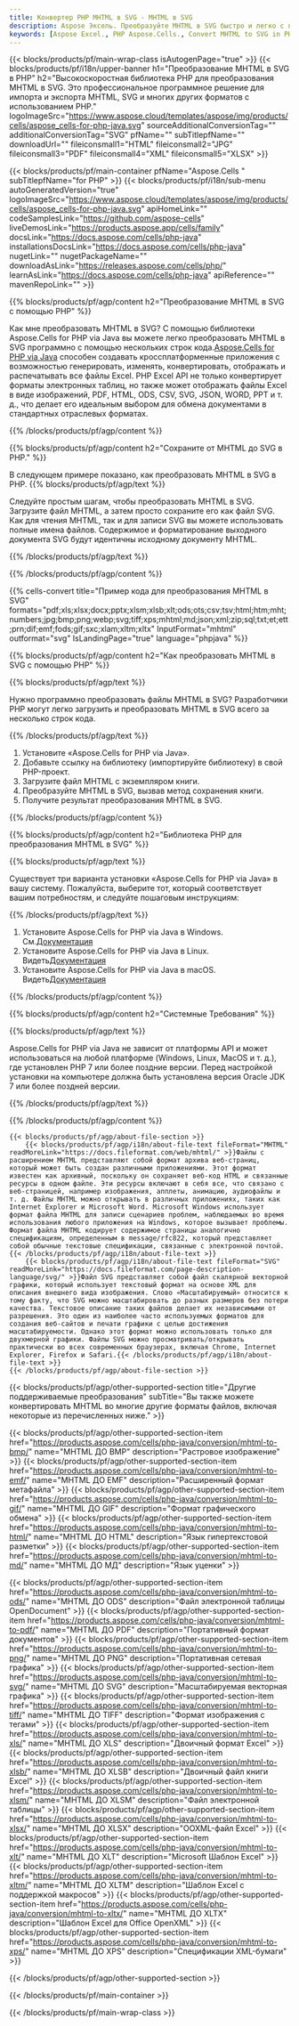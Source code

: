 ```yaml
---
title: Конвертер PHP MHTML в SVG - MHTML в SVG
description: Aspose Эксель. Преобразуйте MHTML в SVG быстро и легко с помощью Aspose.Cells. PHP MHTML в SVG. PHP Сохраните MHTML в SVG. Сохраните MHTML как SVG с помощью PHP.
keywords: [Aspose Excel., PHP Aspose.Cells., Convert MHTML to SVG in PHP., Save MHTML to SVG using PHP., PHP MHTML to SVG saveformat., MHTML to SVG Converter., PHP Save MHTML as SVG]
---
```

{{< blocks/products/pf/main-wrap-class isAutogenPage="true" >}}
{{< blocks/products/pf/i18n/upper-banner h1="Преобразование MHTML в SVG в PHP" h2="Высокоскоростная библиотека PHP для преобразования MHTML в SVG. Это профессиональное программное решение для импорта и экспорта MHTML, SVG и многих других форматов с использованием PHP." logoImageSrc="https://www.aspose.cloud/templates/aspose/img/products/cells/aspose_cells-for-php-java.svg" sourceAdditionalConversionTag="" additionalConversionTag="SVG" pfName="" subTitlepfName="" downloadUrl="" fileiconsmall1="HTML" fileiconsmall2="JPG" fileiconsmall3="PDF" fileiconsmall4="XML" fileiconsmall5="XLSX" >}}

{{< blocks/products/pf/main-container pfName="Aspose.Cells " subTitlepfName="for PHP" >}}
{{< blocks/products/pf/i18n/sub-menu autoGeneratedVersion="true" logoImageSrc="https://www.aspose.cloud/templates/aspose/img/products/cells/aspose_cells-for-php-java.svg" apiHomeLink="" codeSamplesLink="https://github.com/aspose-cells" liveDemosLink="https://products.aspose.app/cells/family" docsLink="https://docs.aspose.com/cells/php-java" installationsDocsLink="https://docs.aspose.com/cells/php-java" nugetLink="" nugetPackageName="" downloadAsLink="https://releases.aspose.com/cells/php/" learnAsLink="https://docs.aspose.com/cells/php-java" apiReference="" mavenRepoLink="" >}}


{{% blocks/products/pf/agp/content h2="Преобразование MHTML в SVG с помощью PHP" %}}

 Как мне преобразовать MHTML в SVG? С помощью библиотеки Aspose.Cells for PHP via Java вы можете легко преобразовать MHTML в SVG программно с помощью нескольких строк кода.[Aspose.Cells for PHP via Java](https://products.aspose.com/cells/php-java/) способен создавать кроссплатформенные приложения с возможностью генерировать, изменять, конвертировать, отображать и распечатывать все файлы Excel. PHP Excel API не только конвертирует форматы электронных таблиц, но также может отображать файлы Excel в виде изображений, PDF, HTML, ODS, CSV, SVG, JSON, WORD, PPT и т. д., что делает его идеальным выбором для обмена документами в стандартных отраслевых форматах.
 
{{% /blocks/products/pf/agp/content %}}

{{% blocks/products/pf/agp/content h2="Сохраните от MHTML до SVG в PHP." %}}

В следующем примере показано, как преобразовать MHTML в SVG в PHP.
{{% blocks/products/pf/agp/text %}}

Следуйте простым шагам, чтобы преобразовать MHTML в SVG. Загрузите файл MHTML, а затем просто сохраните его как файл SVG. Как для чтения MHTML, так и для записи SVG вы можете использовать полные имена файлов. Содержимое и форматирование выходного документа SVG будут идентичны исходному документу MHTML.

{{% /blocks/products/pf/agp/text %}}

{{% /blocks/products/pf/agp/content %}}

{{% cells-convert title="Пример кода для преобразования MHTML в SVG" formats="pdf;xls;xlsx;docx;pptx;xlsm;xlsb;xlt;ods;ots;csv;tsv;html;htm;mht;numbers;jpg;bmp;png;webp;svg;tiff;xps;mhtml;md;json;xml;zip;sql;txt;et;ett;prn;dif;emf;fods;gif;sxc;xlam;xltm;xltx" InputFormat="mhtml" outformat="svg" IsLandingPage="true" language="phpjava" %}}

{{% blocks/products/pf/agp/content h2="Как преобразовать MHTML в SVG с помощью PHP" %}}

{{% blocks/products/pf/agp/text %}}

Нужно программно преобразовать файлы MHTML в SVG? Разработчики PHP могут легко загрузить и преобразовать MHTML в SVG всего за несколько строк кода.

{{% /blocks/products/pf/agp/text %}}

1.  Установите «Aspose.Cells for PHP via Java».
1.  Добавьте ссылку на библиотеку (импортируйте библиотеку) в свой PHP-проект.
1.  Загрузите файл MHTML с экземпляром книги.
1.  Преобразуйте MHTML в SVG, вызвав метод сохранения книги.
1.  Получите результат преобразования MHTML в SVG.

{{% /blocks/products/pf/agp/content %}}

{{% blocks/products/pf/agp/content h2="Библиотека PHP для преобразования MHTML в SVG" %}}

{{% blocks/products/pf/agp/text %}}

Существует три варианта установки «Aspose.Cells for PHP via Java» в вашу систему. Пожалуйста, выберите тот, который соответствует вашим потребностям, и следуйте пошаговым инструкциям:

{{% /blocks/products/pf/agp/text %}}

1.  Установите Aspose.Cells for PHP via Java в Windows. См.[Документация](https://docs.aspose.com/cells/php-java/setup-and-installation-guidelines/#windows)
1.  Установите Aspose.Cells for PHP via Java в Linux. Видеть[Документация](https://docs.aspose.com/cells/php-java/setup-and-installation-guidelines/#linux)
1.  Установите Aspose.Cells for PHP via Java в macOS. Видеть[Документация](https://docs.aspose.com/cells/php-java/setup-and-installation-guidelines/#mac)

{{% /blocks/products/pf/agp/content %}}

{{% blocks/products/pf/agp/content h2="Системные Требования" %}}

{{% blocks/products/pf/agp/text %}}

Aspose.Cells for PHP via Java не зависит от платформы API и может использоваться на любой платформе (Windows, Linux, MacOS и т. д.), где установлен PHP 7 или более поздние версии. Перед настройкой установки на компьютере должна быть установлена версия Oracle JDK 7 или более поздней версии.
 
{{% /blocks/products/pf/agp/text %}}


{{% /blocks/products/pf/agp/content %}}

<!-- aboutfile Starts -->
    {{< blocks/products/pf/agp/about-file-section >}}
        {{< blocks/products/pf/agp/i18n/about-file-text fileFormat="MHTML" readMoreLink="https://docs.fileformat.com/web/mhtml/" >}}Файлы с расширением MHTML представляют собой формат архива веб-страниц, который может быть создан различными приложениями. Этот формат известен как архивный, поскольку он сохраняет веб-код HTML и связанные ресурсы в одном файле. Эти ресурсы включают в себя все, что связано с веб-страницей, например изображения, апплеты, анимацию, аудиофайлы и т. д. Файлы MHTML можно открывать в различных приложениях, таких как Internet Explorer и Microsoft Word. Microsoft Windows использует формат файла MHTML для записи сценариев проблем, наблюдаемых во время использования любого приложения на Windows, которое вызывает проблемы. Формат файла MHTML кодирует содержимое страницы аналогично спецификациям, определенным в message/rfc822, который представляет собой обычные текстовые спецификации, связанные с электронной почтой.{{< /blocks/products/pf/agp/i18n/about-file-text >}}
        {{< blocks/products/pf/agp/i18n/about-file-text fileFormat="SVG" readMoreLink="https://docs.fileformat.com/page-description-language/svg/" >}}Файл SVG представляет собой файл скалярной векторной графики, который использует текстовый формат на основе XML для описания внешнего вида изображения. Слово «Масштабируемый» относится к тому факту, что SVG можно масштабировать до разных размеров без потери качества. Текстовое описание таких файлов делает их независимыми от разрешения. Это один из наиболее часто используемых форматов для создания веб-сайтов и печати графики с целью достижения масштабируемости. Однако этот формат можно использовать только для двухмерной графики. Файлы SVG можно просматривать/открывать практически во всех современных браузерах, включая Chrome, Internet Explorer, Firefox и Safari.{{< /blocks/products/pf/agp/i18n/about-file-text >}}
    {{< /blocks/products/pf/agp/about-file-section >}}
<!-- aboutfile Ends -->

{{< blocks/products/pf/agp/other-supported-section title="Другие поддерживаемые преобразования" subTitle="Вы также можете конвертировать MHTML во многие другие форматы файлов, включая некоторые из перечисленных ниже." >}}

{{< blocks/products/pf/agp/other-supported-section-item href="https://products.aspose.com/cells/php-java/conversion/mhtml-to-bmp/" name="MHTML ДО BMP" description="Растровое изображение" >}}
{{< blocks/products/pf/agp/other-supported-section-item href="https://products.aspose.com/cells/php-java/conversion/mhtml-to-emf/" name="MHTML ДО EMF" description="Расширенный формат метафайла" >}}
{{< blocks/products/pf/agp/other-supported-section-item href="https://products.aspose.com/cells/php-java/conversion/mhtml-to-gif/" name="MHTML ДО GIF" description="Формат графического обмена" >}}
{{< blocks/products/pf/agp/other-supported-section-item href="https://products.aspose.com/cells/php-java/conversion/mhtml-to-html/" name="MHTML ДО HTML" description="Язык гипертекстовой разметки" >}}
{{< blocks/products/pf/agp/other-supported-section-item href="https://products.aspose.com/cells/php-java/conversion/mhtml-to-md/" name="MHTML ДО МД" description="Язык уценки" >}}

{{< blocks/products/pf/agp/other-supported-section-item href="https://products.aspose.com/cells/php-java/conversion/mhtml-to-ods/" name="MHTML ДО ODS" description="Файл электронной таблицы OpenDocument" >}}
{{< blocks/products/pf/agp/other-supported-section-item href="https://products.aspose.com/cells/php-java/conversion/mhtml-to-pdf/" name="MHTML ДО PDF" description="Портативный формат документов" >}}
{{< blocks/products/pf/agp/other-supported-section-item href="https://products.aspose.com/cells/php-java/conversion/mhtml-to-png/" name="MHTML ДО PNG" description="Портативная сетевая графика" >}}
{{< blocks/products/pf/agp/other-supported-section-item href="https://products.aspose.com/cells/php-java/conversion/mhtml-to-svg/" name="MHTML ДО SVG" description="Масштабируемая векторная графика" >}}
{{< blocks/products/pf/agp/other-supported-section-item href="https://products.aspose.com/cells/php-java/conversion/mhtml-to-tiff/" name="MHTML ДО TIFF" description="Формат изображения с тегами" >}}
{{< blocks/products/pf/agp/other-supported-section-item href="https://products.aspose.com/cells/php-java/conversion/mhtml-to-xls/" name="MHTML ДО XLS" description="Двоичный формат Excel" >}}
{{< blocks/products/pf/agp/other-supported-section-item href="https://products.aspose.com/cells/php-java/conversion/mhtml-to-xlsb/" name="MHTML ДО XLSB" description="Двоичный файл книги Excel" >}}
{{< blocks/products/pf/agp/other-supported-section-item href="https://products.aspose.com/cells/php-java/conversion/mhtml-to-xlsm/" name="MHTML ДО XLSM" description="Файл электронной таблицы" >}}
{{< blocks/products/pf/agp/other-supported-section-item href="https://products.aspose.com/cells/php-java/conversion/mhtml-to-xlsx/" name="MHTML ДО XLSX" description="OOXML-файл Excel" >}}
{{< blocks/products/pf/agp/other-supported-section-item href="https://products.aspose.com/cells/php-java/conversion/mhtml-to-xlt/" name="MHTML ДО XLT" description="Microsoft Шаблон Excel" >}}
{{< blocks/products/pf/agp/other-supported-section-item href="https://products.aspose.com/cells/php-java/conversion/mhtml-to-xltm/" name="MHTML ДО XLTM" description="Шаблон Excel с поддержкой макросов" >}}
{{< blocks/products/pf/agp/other-supported-section-item href="https://products.aspose.com/cells/php-java/conversion/mhtml-to-xltx/" name="MHTML ДО XLTX" description="Шаблон Excel для Office OpenXML" >}}
{{< blocks/products/pf/agp/other-supported-section-item href="https://products.aspose.com/cells/php-java/conversion/mhtml-to-xps/" name="MHTML ДО XPS" description="Спецификации XML-бумаги" >}}

{{< /blocks/products/pf/agp/other-supported-section >}}

{{< /blocks/products/pf/main-container >}}
    
{{< /blocks/products/pf/main-wrap-class >}}
